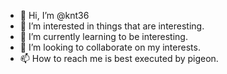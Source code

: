 - 👋 Hi, I’m @knt36
- 👀 I’m interested in things that are interesting.
- 🌱 I’m currently learning to be interesting.
- 💞️ I’m looking to collaborate on my interests.
- 📫 How to reach me is best executed by pigeon.

<!---
knt36/knt36 is a ✨ special ✨ repository because its `README.md` (this file) appears on your GitHub profile.
You can click the Preview link to take a look at your changes.
--->
